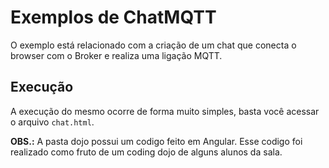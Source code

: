 # Exemplos de ChatMQTT
O exemplo está relacionado com a criação de um chat que conecta o browser com o Broker e realiza uma ligação MQTT.

## Execução
A execução do mesmo ocorre de forma muito simples, basta você acessar o arquivo ```chat.html```.

**OBS.:** A pasta dojo possui um codigo feito em Angular. Esse codigo foi realizado como fruto de um coding dojo de alguns alunos da sala.